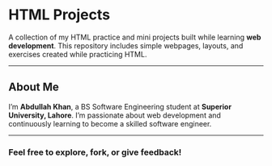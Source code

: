 # HTML Projects

A collection of my HTML practice and mini projects built while learning **web development**.
This repository includes simple webpages, layouts, and exercises created while practicing HTML.

---

## About Me

I’m **Abdullah Khan**, a BS Software Engineering student at **Superior University, Lahore**.
I’m passionate about web development and continuously learning to become a skilled software engineer.

---

### Feel free to explore, fork, or give feedback!
